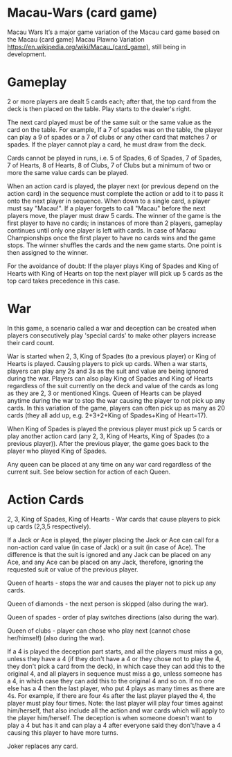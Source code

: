 # Macau-Wars (card game)

Macau Wars It’s a major game variation of the Macau card game based on the Macau (card game) Macau Plawno Variation https://en.wikipedia.org/wiki/Macau_(card_game), still being in development.

# Gameplay

2 or more players are dealt 5 cards each; after that, the top card from the deck is then placed on the table. Play starts to the dealer's right.

The next card played must be of the same suit or the same value as the card on the table. For example, If a 7 of spades was on the table, the player can play a 9 of spades or a 7 of clubs or any other card that matches 7 or spades. If the player cannot play a card, he must draw from the deck.

Cards cannot be played in runs, i.e. 5 of Spades, 6 of Spades, 7 of Spades, 7 of Hearts, 8 of Hearts, 8 of Clubs, 7 of Clubs but a minimum of two or more the same value cards can be played.

When an action card is played, the player next (or previous depend on the action card) in the sequence must complete the action or add to it to pass it onto the next player in sequence. When down to a single card, a player must say "Macau!". If a player forgets to call "Macau" before the next players move, the player must draw 5 cards. The winner of the game is the first player to have no cards; in instances of more than 2 players, gameplay continues until only one player is left with cards. In case of Macau Championships once the first player to have no cards wins and the game stops. The winner shuffles the cards and the new game starts. One point is then assigned to the winner.

For the avoidance of doubt:
If the player plays King of Spades and King of Hearts with King of Hearts on top the next player will pick up 5 cards as the top card takes precedence in this case.

# War

In this game, a scenario called a war and deception can be created when players consecutively play 'special cards' to make other players increase their card count.

War is started when 2, 3, King of Spades (to a previous player) or King of Hearts is played. Causing players to pick up cards. When a war starts, players can play any 2s and 3s as the suit and value are being ignored during the war. Players can also play King of Spades and King of Hearts regardless of the suit currently on the deck and value of the cards as long as they are 2, 3 or mentioned Kings. Queen of Hearts can be played anytime during the war to stop the war causing the player to not pick up any cards. In this variation of the game, players can often pick up as many as 20 cards (they all add up, e.g. 2+3+2+King of Spades+King of Heart=17).

When King of Spades is played the previous player must pick up 5 cards or play another action card (any 2, 3, King of Hearts, King of Spades (to a previous player)). After the previous player, the game goes back to the player who played King of Spades.

Any queen can be placed at any time on any war card regardless of the current suit. See below section for action of each Queen.

# Action Cards

2, 3, King of Spades, King of Hearts - War cards that cause players to pick up cards (2,3,5 respectively).

If a Jack or Ace is played, the player placing the Jack or Ace can call for a non-action card value (in case of Jack) or a suit (in case of Ace). The difference is that the suit is ignored and any Jack can be placed on any Ace, and any Ace can be placed on any Jack, therefore, ignoring the requested suit or value of the previous player.

Queen of hearts - stops the war and causes the player not to pick up any cards.

Queen of diamonds - the next person is skipped (also during the war).

Queen of spades - order of play switches directions (also during the war).

Queen of clubs - player can chose who play next (cannot chose her/himself) (also during the war).

If a 4 is played the deception part starts, and all the players must miss a go, unless they have a 4 (if they don't have a 4 or they chose not to play the 4, they don't pick a card from the deck), in which case they can add this to the original 4, and all players in sequence must miss a go, unless someone has a 4, in which case they can add this to the original 4 and so on. If no one else has a 4 then the last player, who put 4 plays as many times as there are 4s. For example, if there are four 4s after the last player played the 4, the player must play four times. Note: the last player will play four times against him/herself, that also include all the action and war cards which will apply to the player him/herself. The deception is when someone doesn't want to play a 4 but has it and can play a 4 after everyone said they don't/have a 4 causing this player to have more turns.

Joker replaces any card.

